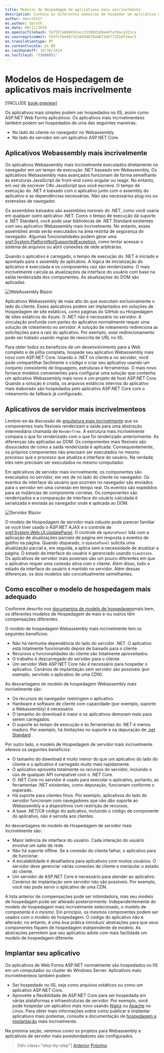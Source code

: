 ```yaml
---
title: Modelos de Hospedagem de aplicativos mais incrivelmente
description: Conheça as diferentes maneiras de hospedar um aplicativo mais novo, incluindo no navegador no Webassembly ou no servidor.
author: danroth27
ms.author: daroth
ms.date: 09/11/2019
ms.openlocfilehash: 5bf55fa686691acc25508d3d9a6dfaf8aca321ca
ms.sourcegitcommit: 559fcfbe4871636494870a8b716bf7325df34ac5
ms.translationtype: MT
ms.contentlocale: pt-BR
ms.lasthandoff: 10/30/2019
ms.locfileid: "73088051"
---
```

# <a name="blazor-app-hosting-models"></a>Modelos de Hospedagem de aplicativos mais incrivelmente

[!INCLUDE [book-preview](../../../includes/book-preview.md)]

Os aplicativos mais simples podem ser hospedados no IIS, assim como ASP.NET Web Forms aplicativos. Os aplicativos mais incrivelmenteos também podem ser hospedados de uma das seguintes maneiras:

- No lado do cliente no navegador no Webassembly.
- No lado do servidor em um aplicativo ASP.NET Core.

## <a name="blazor-webassembly-apps"></a>Aplicativos Webassembly mais incrivelmente

Os aplicativos Webassembly mais incrivelmente executados diretamente no navegador em um tempo de execução .NET baseado em Webassembly. Os aplicativos Webassembly mais avançados funcionam de forma semelhante às estruturas JavaScript de front-end como angular ou reagir. No entanto, em vez de escrever C#o JavaScript que você escreve. O tempo de execução do .NET é baixado com o aplicativo junto com o assembly do aplicativo e as dependências necessárias. Não são necessários plug-ins ou extensões de navegador.

Os assemblies baixados são assemblies normais do .NET, como você usaria em qualquer outro aplicativo .NET. Como o tempo de execução dá suporte a .NET Standard, você pode usar bibliotecas de .NET Standard existentes com seu aplicativo Webassembly mais incrivelmente. No entanto, esses assemblies ainda serão executados na área restrita de segurança do navegador. Algumas funcionalidades podem gerar uma <xref:System.PlatformNotSupportedException>, como tentar acessar o sistema de arquivos ou abrir conexões de rede arbitrárias.

Quando o aplicativo é carregado, o tempo de execução do .NET é iniciado e apontado para o assembly do aplicativo. A lógica de inicialização do aplicativo é executada e os componentes raiz são renderizados. O mais incrivelmente calcula as atualizações da interface do usuário com base na saída renderizada dos componentes. As atualizações do DOM são aplicadas.

![WebAssembly Blazor](media/hosting-models/blazor-webassembly.png)

Aplicativos Webassembly de mais alto do que executam exclusivamente o lado do cliente. Esses aplicativos podem ser implantados em soluções de Hospedagem de site estáticos, como páginas do GitHub ou Hospedagem de sites estáticos do Azure. O .NET não é necessário no servidor. A vinculação profunda com partes do aplicativo normalmente requer uma solução de roteamento no servidor. A solução de roteamento redireciona as solicitações para a raiz do aplicativo. Por exemplo, esse redirecionamento pode ser tratado usando regras de reescrita de URL no IIS.

Para obter todos os benefícios de um desenvolvimento para a Web completo e de pilha completa, hospede seu aplicativo Webassembly mais novo com ASP.NET Core. Usando o .NET no cliente e no servidor, você pode compartilhar facilmente o código e criar seu aplicativo usando um conjunto consistente de linguagens, estruturas e ferramentas. O mais novo fornece modelos convenientes para configurar uma solução que contenha um aplicativo Webassembly mais novo e um projeto de host ASP.NET Core. Quando a solução é criada, os arquivos estáticos internos do aplicativo mais elaborado são hospedados pelo aplicativo ASP.NET Core com o roteamento de fallback já configurado.

## <a name="blazor-server-apps"></a>Aplicativos de servidor mais incrivelmenteos

Lembre-se da discussão de [arquitetura mais incrivelmente](architecture-comparison.md#blazor) que os componentes mais flexíveis renderizam a saída para uma abstração intermediária chamada de `RenderTree`. A estrutura mais incrivelmente compara o que foi renderizado com o que foi renderizado anteriormente. As diferenças são aplicadas ao DOM. Os componentes mais flexíveis são dissociados de como a saída renderizada é aplicada. Consequentemente, os próprios componentes não precisam ser executados no mesmo processo que o processo que atualiza a interface do usuário. Na verdade, eles nem precisam ser executados no mesmo computador.

Em aplicativos de servidor mais incrivelmente, os componentes são executados no servidor, em vez de no lado do cliente no navegador. Os eventos de interface do usuário que ocorrem no navegador são enviados para o servidor em uma conexão em tempo real. Os eventos são expedidos para as instâncias de componente corretas. Os componentes são renderizados e a comparação de interface do usuário calculada é serializada e enviada ao navegador onde é aplicada ao DOM.

![Servidor Blazor](media/hosting-models/blazor-server.png)

O modelo de Hospedagem de servidor mais robusto pode parecer familiar se você tiver usado o ASP.NET AJAX e o controle de <xref:System.Web.UI.UpdatePanel>. O controle de `UpdatePanel` lida com a aplicação de atualizações parciais de página em resposta a eventos de gatilho na página. Quando disparado, o `UpdatePanel` solicita uma atualização parcial e, em seguida, a aplica sem a necessidade de atualizar a página. O estado da interface do usuário é gerenciado usando `ViewState`. Os aplicativos de servidor mais poseriais são um pouco diferentes em que o aplicativo requer uma conexão ativa com o cliente. Além disso, todo o estado da interface do usuário é mantido no servidor. Além dessas diferenças, os dois modelos são conceitualmente semelhantes.

## <a name="how-to-choose-the-right-blazor-hosting-model"></a>Como escolher o modelo de hospedagem mais adequado

Conforme descrito nos [documentos de modelo de hospedagem](https://docs.microsoft.com/aspnet/core/blazor/hosting-models#server-side)mais bem, os diferentes modelos de Hospedagem de mais e-ou outros têm compensações diferentes.

O modelo de hospedagem Webassembly mais incrivelmente tem os seguintes benefícios:

- Não há nenhuma dependência do lado do servidor .NET. O aplicativo está totalmente funcionando depois de baixado para o cliente.
- Recursos e funcionalidades do cliente são totalmente aproveitados.
- O trabalho é descarregado do servidor para o cliente.
- Um servidor Web ASP.NET Core não é necessário para hospedar o aplicativo. Cenários de implantação sem servidor são possíveis (por exemplo, servindo o aplicativo de uma CDN).

As desvantagens do modelo de hospedagem Webassembly mais incrivelmente são:

- Os recursos do navegador restringem o aplicativo.
- Hardware e software de cliente com capacidade (por exemplo, suporte a Webassembly) é necessário.
- O tamanho do download é maior e os aplicativos demoram mais para serem carregados.
- O suporte ao tempo de execução e às ferramentas do .NET é menos maduro. Por exemplo, há limitações no suporte e na depuração de [.net Standard](../../standard/net-standard.md) .

Por outro lado, o modelo de Hospedagem de servidor mais incrivelmente oferece os seguintes benefícios:

- O tamanho do download é muito menor do que um aplicativo do lado do cliente e o aplicativo é carregado muito mais rapidamente.
- O aplicativo aproveita totalmente os recursos do servidor, incluindo o uso de qualquer API compatível com o .NET Core.
- O .NET Core no servidor é usado para executar o aplicativo, portanto, as ferramentas .NET existentes, como depuração, funcionam conforme o esperado.
- Há suporte para clientes finos. Por exemplo, aplicativos do lado do servidor funcionam com navegadores que não dão suporte ao Webassembly e a dispositivos com restrição de recursos.
- A base .NET/C# código do aplicativo, incluindo o código de componente do aplicativo, não é servida aos clientes.

As desvantagens do modelo de Hospedagem de servidor mais incrivelmente são:

- Maior latência de interface do usuário. Cada interação do usuário envolve um salto de rede.
- Não há suporte offline. Se a conexão do cliente falhar, o aplicativo para de funcionar.
- A escalabilidade é desafiadora para aplicativos com muitos usuários. O servidor deve gerenciar várias conexões de cliente e manipular o estado do cliente.
- Um servidor de ASP.NET Core é necessário para atender ao aplicativo. Cenários de implantação sem servidor não são possíveis. Por exemplo, você não pode servir o aplicativo de uma CDN.

A lista anterior de compensações pode ser intimidadora, mas seu modelo de hospedagem pode ser alterado posteriormente. Independentemente do modelo de hospedagem mais incrivelmente selecionado, o modelo de componente é *o mesmo*. Em princípio, os mesmos componentes podem ser usados com o modelo de hospedagem. O código do aplicativo não é alterado; no entanto, é uma boa prática introduzir abstrações para que seus componentes fiquem de hospedagem independente de modelo. As abstrações permitem que seu aplicativo adote com mais facilidade um modelo de hospedagem diferente.

## <a name="deploy-your-app"></a>Implantar seu aplicativo

Os aplicativos de Web Forms ASP.NET normalmente são hospedados no IIS em um computador ou cluster do Windows Server. Aplicativos mais incrivelmenteos também podem:

- Ser hospedado no IIS, seja como arquivos estáticos ou como um aplicativo ASP.NET Core.
- Aproveite a flexibilidade de ASP.NET Core para ser hospedada em várias plataformas e infraestruturas de servidor. Por exemplo, você pode hospedar um aplicativo mais novo usando [Nginx](/aspnet/core/host-and-deploy/linux-nginx) ou [Apache](/aspnet/core/host-and-deploy/linux-apache) no Linux. Para obter mais informações sobre como publicar e implantar aplicativos mais podestas, consulte a documentação de [hospedagem e implantação](/aspnet/core/host-and-deploy/blazor/) mais incrivelmente.

Na próxima seção, veremos como os projetos para Webassembly e aplicativos de servidor mais poredondadores são configurados.

>[!div class="step-by-step"]
>[Anterior](architecture-comparison.md)
>[Próximo](project-structure.md)

